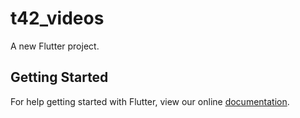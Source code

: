 # t42_videos

A new Flutter project.

## Getting Started

For help getting started with Flutter, view our online
[documentation](https://flutter.io/).
